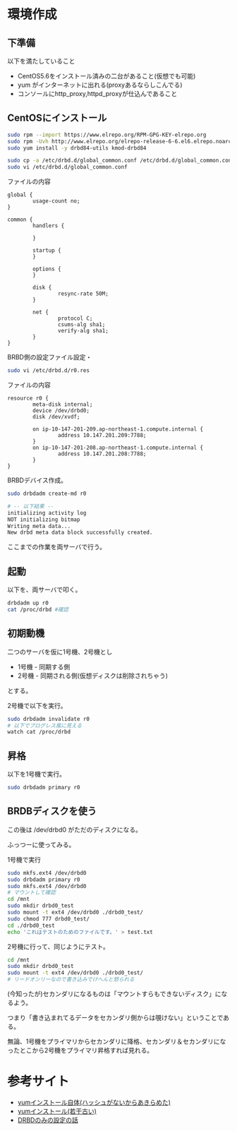 # 環境作成

## 下準備

以下を満たしていること

- CentOS5.6をインストール済みの二台があること(仮想でも可能)
- yum がインターネットに出れる(proxyあるならしこんでる)
- コンソールにhttp_proxy,httpd_proxyが仕込んであること

## CentOSにインストール


```bash
sudo rpm --import https://www.elrepo.org/RPM-GPG-KEY-elrepo.org
sudo rpm -Uvh http://www.elrepo.org/elrepo-release-6-6.el6.elrepo.noarch.rpm
sudo yum install -y drbd84-utils kmod-drbd84
```

```bash
sudo cp -a /etc/drbd.d/global_common.conf /etc/drbd.d/global_common.conf.org
sudo vi /etc/drbd.d/global_common.conf
```

ファイルの内容

```
global {
        usage-count no;
}

common {
        handlers {

        }

        startup {
        }

        options {
        }

        disk {
                resync-rate 50M;
        }

        net {
                protocol C;
                csums-alg sha1;
                verify-alg sha1;
        }
}
```

BRBD側の設定ファイル設定・

```bash
sudo vi /etc/drbd.d/r0.res
```

ファイルの内容

```
resource r0 {
        meta-disk internal;
        device /dev/drbd0;
        disk /dev/xvdf;

        on ip-10-147-201-209.ap-northeast-1.compute.internal {
                address 10.147.201.209:7788;
        }
        on ip-10-147-201-208.ap-northeast-1.compute.internal {
                address 10.147.201.208:7788;
        }
}
```

BRBDデバイス作成。


```bash
sudo drbdadm create-md r0

# -- 以下結果 --
initializing activity log
NOT initializing bitmap
Writing meta data...
New drbd meta data block successfully created.

```

ここまでの作業を両サーバで行う。

## 起動

以下を、両サーバで叩く。

```bash
drbdadm up r0
cat /proc/drbd #確認
```

## 初期動機

二つのサーバを仮に1号機、2号機とし

+ 1号機 - 同期する側
+ 2号機 - 同期される側(仮想ディスクは削除されちゃう)

とする。

2号機で以下を実行。

```bash
sudo drbdadm invalidate r0
# 以下でプログレス風に見える
watch cat /proc/drbd
```

## 昇格

以下を1号機で実行。

```bash
sudo drbdadm primary r0
```

## BRDBディスクを使う

この後は /dev/drbd0 がただのディスクになる。

ふっつーに使ってみる。

1号機で実行

```bash
sudo mkfs.ext4 /dev/drbd0
sudo drbdadm primary r0
sudo mkfs.ext4 /dev/drbd0
# マウントして確認
cd /mnt
sudo mkdir drbd0_test
sudo mount -t ext4 /dev/drbd0 ./drbd0_test/
sudo chmod 777 drbd0_test/
cd ./drbd0_test
echo 'これはテストのためのファイルです。' > test.txt
```

2号機に行って、同じようにテスト。

```bash
cd /mnt
sudo mkdir drbd0_test
sudo mount -t ext4 /dev/drbd0 ./drbd0_test/
# リードオンリーなので書き込みでけへんと怒られる
```

(今知ったが)セカンダリになるものは「マウントすらもできないディスク」になるよう。

つまり「書き込まれてるデータをセカンダリ側からは覗けない」ということである。

無論、1号機をプライマリからセカンダリに降格、セカンダリ＆セカンダリになったとこから2号機をプライマリ昇格すれば見れる。



# 参考サイト

- [yumインストール自体(ハッシュがないからあきらめた)](http://packages.linbit.com/rhel_repo.html)
- [yumインストール(若干古い)](http://qiita.com/takehironet/items/c90cd89fb621e570571f)
- [DRBDのみの設定の話](http://qiita.com/takehironet/items/13518725ee7c694efe90)
